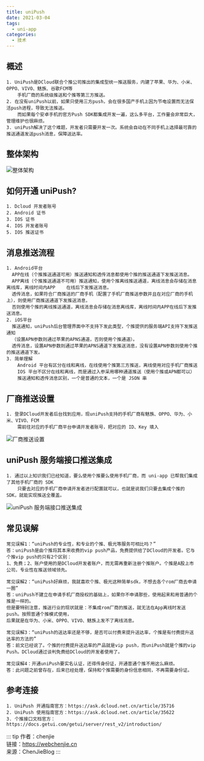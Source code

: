 ```yaml
---
title: uniPush
date: 2021-03-04
tags:
  - uni-app
categories:
  - 技术
---
```


## 概述

    1. UniPush是DCloud联合个推公司推出的集成型统一推送服务，内建了苹果、华为、小米、OPPO、VIVO、魅族、谷歌FCM等
        手机厂商的系统级推送和个推等第三方推送。
    2. 在没有uniPush以前，如果只使用三方push，会在很多国产手机上因为节电设置而无法保活push进程，导致无法推送。
        而如果每个安卓手机的官方Push SDK都集成开发一遍，这么多平台，工作量会非常巨大，管理维护也很麻烦。
    3. uniPush解决了这个难题，开发者只需要开发一次。系统会自动在不同手机上选择最可靠的推送通道发送push消息，保障送达率。

## 整体架构

![整体架构](https://6368-chenjie-blog-88b4b7-1302547066.tcb.qcloud.la/blogs/技术/20210304/1.png)

## 如何开通 uniPush?

    1. Dcloud 开发者账号
    2. Android 证书
    3. IOS 证书
    4. IOS 开发者账号
    5. IOS 推送证书

## 消息推送流程

    1. Android平台
      APP在线（个推推送通道可用）推送通知和透传消息都使用个推的推送通道下发推送消息。
      APP离线（个推推送通道不可用）推送通知，使用个推离线推送通道，离线消息会存储在消息离线库，离线时间内APP	在线后下发推送消息。
      透传消息，如果符合厂商推送的厂商手机（配置了手机厂商推送参数并且在对应厂商的手机上），则使用厂商推送通道下发推送消息，
      否则使用个推的离线推送通道，离线消息会存储在消息离线库，离线时间内APP在线后下发推送消息。
    2. iOS平台
      推送通知，uniPush后台管理界面中不支持下发此类型，个推提供的服务端API支持下发推送通知
      （设置APN参数则通过苹果的APNS通道，否则使用个推通道）。
      透传消息，设置APN参数则通过苹果的APNS通道下发推送消息，没有设置APN参数则使用个推的推送通道下发。
    3. 简单理解
        Android 平台有区分在线和离线，在线使用个推第三方推送，离线使用对应手机厂商推送
        IOS 平台不区分在线和离线，而是通过入参采用哪种通道推送（使用个推或APN都可以）
        推送通知和透传消息区别，一个是普通的文本，一个是 JSON 串

## 厂商推送设置

    1. 登录DCloud开发者后台找到应用，现uniPush支持的手机厂商有魅族、OPPO、华为、小米、VIVO、FCM
        需前往对应的手机厂商平台申请开发者账号，把对应的 ID、Key 填入

![厂商推送设置](https://6368-chenjie-blog-88b4b7-1302547066.tcb.qcloud.la/blogs/技术/20210304/2.png)

## uniPush 服务端接口推送集成

    1. 通过以上知识我们已经知道，要么使用个推要么使用手机厂商，而 uni-app 已帮我们集成了其他手机厂商的 SDK
        只要去对应的手机厂商申请开发者进行配置就可以，也就是说我们只要去集成个推的 SDK，就能实现推送全覆盖。

![uniPush 服务端接口推送集成](https://6368-chenjie-blog-88b4b7-1302547066.tcb.qcloud.la/blogs/技术/20210304/3.png)

## 常见误解

    常见误解1：“uniPush的专业性，和专业的个推、极光等服务可相比吗？”
    答：uniPush是由个推将其本来收费的vip push产品，免费提供给了DCloud的开发者。它与个推vip push的只有2个区别：
    1、免费；2、账户使用的是DCloud开发者账户，而无需再重新注册个推账户。个推是A股上市公司，专业性在推送领域领先。

    常见误解2：“uniPush好麻烦，我就喜欢个推、极光这种简单sdk，不想去各个rom厂商去申请一圈”
    答：uniPush不建立在申请手机厂商授权的基础上，如果你不申请那些，使用起来和用普通的个推是一样的。
    但是要特别注意，推送行业的现状就是：不集成rom厂商的推送，就无法在App离线时发送push。按照普通个推模式使用，
    后果就是在华为、小米、OPPO、VIVO、魅族上发不了离线消息。

    常见误解3：“uniPush的送达率还是不够，是否可以付费来提升送达率，个推是有付费提升送达率的方法的”
    答：前文已经说了。个推的付费提升送达率的产品就是vip push，而uniPush就是个推的vip Push。DCloud通过谈判免费给DCloud的开发者使用了。

    常见误解4：开通uniPush要实名认证，还得传身份证，开通普通个推不用这么麻烦。
    答：此问题之前曾存在，后来已经处理，保持和个推需要的身份信息相同，不再需要身份证。

## 参考连接

    1. UniPush 开通指南官方：https://ask.dcloud.net.cn/article/35716
    2. UniPush 使用指南官方：https://ask.dcloud.net.cn/article/35622
    3. 个推接口文档官方：https://docs.getui.com/getui/server/rest_v2/introduction/

::: tip
作者：chenjie <br>
链接：https://webchenjie.cn <br>
来源：ChenJieBlog
:::
